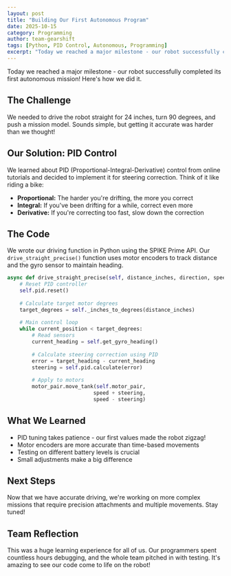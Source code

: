 ```yaml
---
layout: post
title: "Building Our First Autonomous Program"
date: 2025-10-15
category: Programming
author: team-gearshift
tags: [Python, PID Control, Autonomous, Programming]
excerpt: "Today we reached a major milestone - our robot successfully completed its first autonomous mission! Here's how we did it."
---
```


Today we reached a major milestone - our robot successfully completed its first autonomous mission! Here's how we did it.

## The Challenge

We needed to drive the robot straight for 24 inches, turn 90 degrees, and push a mission model. Sounds simple, but getting it accurate was harder than we thought!

## Our Solution: PID Control

We learned about PID (Proportional-Integral-Derivative) control from online tutorials and decided to implement it for steering correction. Think of it like riding a bike:

- **Proportional:** The harder you're drifting, the more you correct
- **Integral:** If you've been drifting for a while, correct even more
- **Derivative:** If you're correcting too fast, slow down the correction

## The Code

We wrote our driving function in Python using the SPIKE Prime API. Our `drive_straight_precise()` function uses motor encoders to track distance and the gyro sensor to maintain heading.

```python
async def drive_straight_precise(self, distance_inches, direction, speed):
    # Reset PID controller
    self.pid.reset()
    
    # Calculate target motor degrees
    target_degrees = self._inches_to_degrees(distance_inches)
    
    # Main control loop
    while current_position < target_degrees:
        # Read sensors
        current_heading = self.get_gyro_heading()
        
        # Calculate steering correction using PID
        error = target_heading - current_heading
        steering = self.pid.calculate(error)
        
        # Apply to motors
        motor_pair.move_tank(self.motor_pair, 
                            speed + steering, 
                            speed - steering)
```

## What We Learned

- PID tuning takes patience - our first values made the robot zigzag!
- Motor encoders are more accurate than time-based movements
- Testing on different battery levels is crucial
- Small adjustments make a big difference

## Next Steps

Now that we have accurate driving, we're working on more complex missions that require precision attachments and multiple movements. Stay tuned!

## Team Reflection

This was a huge learning experience for all of us. Our programmers spent countless hours debugging, and the whole team pitched in with testing. It's amazing to see our code come to life on the robot!

